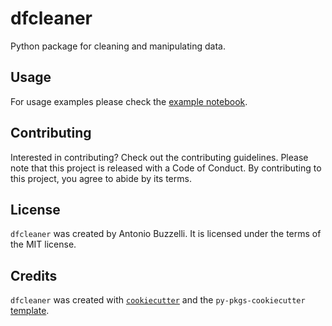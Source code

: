 # dfcleaner

Python package for cleaning and manipulating data.

<!-- ## Installation

```bash
$ pip install dfcleaner
``` -->

## Usage

For usage examples please check the [example notebook](./docs/example.ipynb).

## Contributing

Interested in contributing? Check out the contributing guidelines. Please note that this project is released with a Code of Conduct. By contributing to this project, you agree to abide by its terms.

## License

`dfcleaner` was created by Antonio Buzzelli. It is licensed under the terms of the MIT license.

## Credits

`dfcleaner` was created with [`cookiecutter`](https://cookiecutter.readthedocs.io/en/latest/) and the `py-pkgs-cookiecutter` [template](https://github.com/py-pkgs/py-pkgs-cookiecutter).
